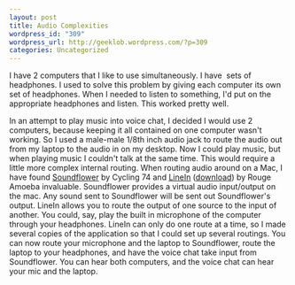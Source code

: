 ```yaml
--- 
layout: post
title: Audio Complexities
wordpress_id: "309"
wordpress_url: http://geeklob.wordpress.com/?p=309
categories: Uncategorized
---
```

I have 2 computers that I like to use simultaneously. I have  sets of headphones. I used to solve this problem by giving each computer its own set of headphones. When I needed to listen to something, I'd put on the appropriate headphones and listen. This worked pretty well.

In an attempt to play music into voice chat, I decided I would use 2 computers, because keeping it all contained on one computer wasn't working. So I used a male-male 1/8th inch audio jack to route the audio out from my laptop to the audio in on my desktop. Now I could play music, but when playing music I couldn't talk at the same time. This would require a little more complex internal routing. When routing audio around on a Mac, I have found <a href="http://cycling74.com/products/soundflower/" target="_blank">Soundflower</a> by Cycling 74 and <a href="http://www.rogueamoeba.com/freebies/" target="_blank">LineIn</a> (<a href="http://www.rogueamoeba.com/freebies/download/LineIn.dmg" target="_blank">download</a>) by Rouge Amoeba invaluable. Soundflower provides a virtual audio input/output on the mac. Any sound sent to Soundflower will be sent out Soundflower's output. LineIn allows you to route the output of one source to the input of another. You could, say, play the built in microphone of the computer through your headphones. LineIn can only do one route at a time, so I made several copies of the application so that I could set up several routings. You can now route your microphone and the laptop to Soundflower, route the laptop to your headphones, and have the voice chat take input from Soundflower. You can hear both computers, and the voice chat can hear your mic and the laptop.
